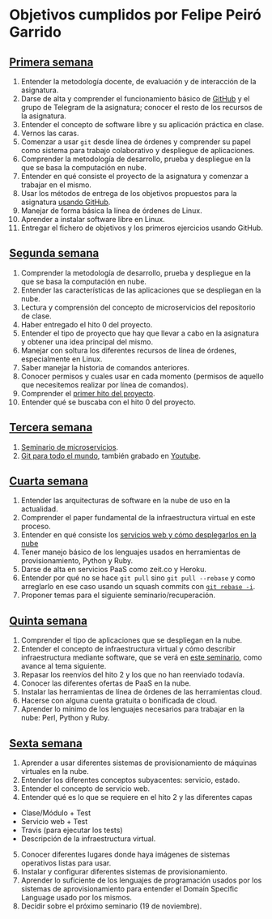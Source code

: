 # Objetivos cumplidos por Felipe Peiró Garrido

## [Primera semana](https://github.com/fpeiro/CC-ejercicios/blob/master/objetivos/01-semana.md)
1. Entender la metodología docente, de evaluación y de interacción de la asignatura.
2. Darse de alta y comprender el funcionamiento básico de [GitHub](https://github.com) y el grupo de Telegram de la asignatura; conocer el resto de los recursos de la asignatura. 
3. Entender el concepto de software libre y su aplicación práctica en clase.
4. Vernos las caras.
5. Comenzar a usar `git` desde línea de órdenes y comprender su papel como sistema para trabajo colaborativo y despliegue de aplicaciones.
6. Comprender la metodología de desarrollo, prueba y despliegue en la que se basa la computación en nube.
7. Entender en qué consiste el proyecto de la asignatura y comenzar a trabajar en el mismo.
8. Usar los métodos de entrega de los objetivos propuestos para la asignatura [usando GitHub](https://github.com/JJ/CC-18-19/blob/master/objetivos/README.md). 
9. Manejar de forma básica la línea de órdenes de Linux.
10. Aprender a instalar software libre en Linux.
11. Entregar el fichero de objetivos y los primeros ejercicios usando GitHub.

## [Segunda semana](https://github.com/fpeiro/CC-ejercicios/blob/master/objetivos/02-semana.md)
1. Comprender la metodología de desarrollo, prueba y despliegue en la que se basa la computación en nube.
2. Entender las características de las aplicaciones que se despliegan en la nube.
3. Lectura y comprensión del concepto de microservicios del repositorio de clase.
4. Haber entregado el hito 0 del proyecto.
5. Entender el tipo de proyecto que hay que llevar a cabo en la asignatura y obtener una idea principal del mismo.
6. Manejar con soltura los diferentes recursos de línea de órdenes, especialmente en Linux.
7. Saber manejar la historia de comandos anteriores.
8. Conocer permisos y cuales usar en cada momento (permisos de aquello que necesitemos realizar por línea de comandos).
9. Comprender el [primer hito del proyecto](http://jj.github.io/CC/documentos/proyecto/1.Infraestructura).
10. Entender qué se buscaba con el hito 0 del proyecto.

## [Tercera semana](https://github.com/fpeiro/CC-ejercicios/blob/master/objetivos/03-semana.md)
1. [Seminario de microservicios](https://www.meetup.com/es-ES/Granada-Geek/events/255394720/).
2. [Git para todo el mundo](https://www.meetup.com/es-ES/Granada-Geek/events/255394720/),
  también grabado en [Youtube](http://youtu.be/gmXyJI01qa8).

## [Cuarta semana](https://github.com/fpeiro/CC-ejercicios/blob/master/objetivos/04-semana.md)
1. Entender las arquitecturas de software en la nube de uso en la actualidad.
2. Comprender el paper fundamental de la infraestructura virtual en este proceso.
3. Entender en qué consiste los [servicios web y cómo desplegarlos en la nube](https://jj.github.io/CC/documentos/temas/PaaS)
4. Tener manejo básico de los lenguajes usados en herramientas de provisionamiento, Python y Ruby.
5. Darse de alta en servicios PaaS como zeit.co y Heroku.
7. Entender por qué no se hace `git pull` sino `git pull --rebase` y como arreglarlo en ese caso usando un squash commits con [`git rebase -i`](https://stackoverflow.com/questions/5189560/squash-my-last-x-commits-together-using-git).
8. Proponer temas para el siguiente seminario/recuperación.

## [Quinta semana](https://github.com/fpeiro/CC-ejercicios/blob/master/objetivos/05-semana.md)
1. Comprender el tipo de aplicaciones que se despliegan en la nube.
2. Entender el concepto de infraestructura virtual y cómo describir infraestructura mediante software, que se verá en [este seminario](https://www.meetup.com/es-ES/Granada-Geek/events/255973562/), como avance al tema siguiente.
3. Repasar los reenvíos del hito 2 y los que no han reenviado todavía.
4. Conocer las diferentes ofertas de PaaS en la nube.
5. Instalar las herramientas de línea de órdenes de las herramientas cloud.
6. Hacerse con alguna cuenta gratuita o bonificada de cloud.
7. Aprender lo mínimo de los lenguajes necesarios para trabajar en la nube: Perl, Python y Ruby.

## [Sexta semana](https://github.com/fpeiro/CC-ejercicios/blob/master/objetivos/06-semana.md)
1. Aprender a usar diferentes sistemas de provisionamiento de máquinas virtuales en la nube.
2. Entender los diferentes conceptos subyacentes: servicio, estado.
3. Entender el concepto de servicio web.
4. Entender qué es lo que se requiere en el hito 2 y las diferentes capas
  - Clase/Módulo + Test
  - Servicio web + Test
  - Travis (para ejecutar los tests)
  - Descripción de la infraestructura virtual.
5. Conocer diferentes lugares donde haya imágenes de sistemas operativos listas para usar.
6. Instalar y configurar diferentes sistemas de provisionamiento.
7. Aprender lo suficiente de los lenguajes de programación usados por los sistemas de aprovisionamiento para entender el Domain
Specific Language usado por los mismos.
8. Decidir sobre el próximo seminario (19 de noviembre).
